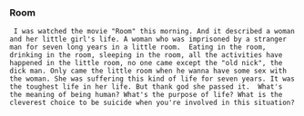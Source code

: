      
### Room     
     I was watched the movie "Room" this morning. And it described a woman and her little girl's life. A woman who was imprisoned by a stranger man for seven long years in a little room.  Eating in the room, drinking in the room, sleeping in the room, all the activities have happened in the little room, no one came except the "old nick", the dick man. Only came the little room when he wanna have some sex with the woman. She was suffering this kind of life for seven years. It was the toughest life in her life. But thank god she passed it.  What's the meaning of being human? What's the purpose of life? What is the cleverest choice to be suicide when you're involved in this situation? 